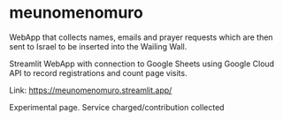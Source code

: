 # meunomenomuro
WebApp that collects names, emails and prayer requests which are then sent to Israel to be inserted into the Wailing Wall.

Streamlit WebApp with connection to Google Sheets using Google Cloud API to record registrations and count page visits.

Link: https://meunomenomuro.streamlit.app/

Experimental page. Service charged/contribution collected
